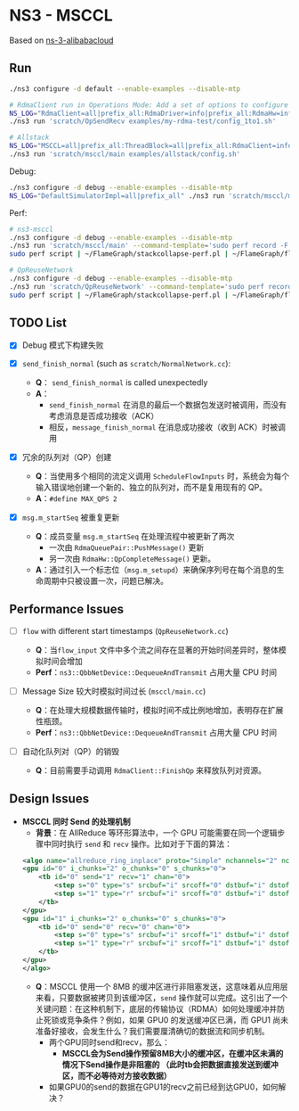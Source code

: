 # NS3 - MSCCL

Based on [ns-3-alibabacloud](https://github.com/aliyun/ns-3-alibabacloud)

## Run

```bash
./ns3 configure -d default --enable-examples --disable-mtp

# RdmaClient run in Operations Mode: Add a set of options to configure the simulation
NS_LOG="RdmaClient=all|prefix_all:RdmaDriver=info|prefix_all:RdmaHw=info|prefix_all:RdmaQueuePair=info|prefix_all" \
./ns3 run 'scratch/OpSendRecv examples/my-rdma-test/config_1to1.sh'

# Allstack
NS_LOG="MSCCL=all|prefix_all:ThreadBlock=all|prefix_all:RdmaClient=info|prefix_all:RdmaDriver=info|prefix_all" \
./ns3 run 'scratch/msccl/main examples/allstack/config.sh'
```

Debug:
```bash
./ns3 configure -d debug --enable-examples --disable-mtp
NS_LOG="DefaultSimulatorImpl=all|prefix_all" ./ns3 run 'scratch/msccl/main' --command-template='gdb --args %s examples/allstack/config.sh'
```

Perf:

```bash
# ns3-msccl
./ns3 configure -d debug --enable-examples --disable-mtp
./ns3 run 'scratch/msccl/main' --command-template='sudo perf record -F 99 -g %s examples/allstack/config.sh'
sudo perf script | ~/FlameGraph/stackcollapse-perf.pl | ~/FlameGraph/flamegraph.pl > ns3-msccl.svg

# QpReuseNetwork
./ns3 configure -d debug --enable-examples --disable-mtp
./ns3 run 'scratch/QpReuseNetwork' --command-template='sudo perf record -F 99 -g %s examples/my-rdma-test/config_1to1.sh'
sudo perf script | ~/FlameGraph/stackcollapse-perf.pl | ~/FlameGraph/flamegraph.pl > QpReuseNetwork.svg
```


## TODO List

- [x] Debug 模式下构建失败

- [x] `send_finish_normal` (such as `scratch/NormalNetwork.cc`):
    - **Q**： `send_finish_normal` is called unexpectedly
    - **A**：
        - `send_finish_normal` 在消息的最后一个数据包发送时被调用，而没有考虑消息是否成功接收（ACK）
        - 相反，`message_finish_normal` 在消息成功接收（收到 ACK）时被调用

- [x] 冗余的队列对（QP）创建
    - **Q**：当使用多个相同的流定义调用 `ScheduleFlowInputs` 时，系统会为每个输入错误地创建一个新的、独立的队列对，而不是复用现有的 QP。
    - **A**：`#define MAX_QPS 2`

- [x] `msg.m_startSeq` 被重复更新
    - **Q**：成员变量 `msg.m_startSeq` 在处理流程中被更新了两次
        - 一次由 `RdmaQueuePair::PushMessage()` 更新
        - 另一次由 `RdmaHw::QpCompleteMessage()` 更新。
    - **A**：通过引入一个标志位（`msg.m_setupd`）来确保序列号在每个消息的生命周期中只被设置一次，问题已解决。

## Performance Issues

- [ ] `flow` with different start timestamps (`QpReuseNetwork.cc`)
    - **Q**：当`flow_input` 文件中多个流之间存在显著的开始时间差异时，整体模拟时间会增加
    - **Perf**：`ns3::QbbNetDevice::DequeueAndTransmit` 占用大量 CPU 时间

- [ ] Message Size 较大时模拟时间过长 (`msccl/main.cc`)
    - **Q**：在处理大规模数据传输时，模拟时间不成比例地增加，表明存在扩展性瓶颈。
    - **Perf**：`ns3::QbbNetDevice::DequeueAndTransmit` 占用大量 CPU 时间

- [ ] 自动化队列对（QP）的销毁
    - **Q**：目前需要手动调用 `RdmaClient::FinishQp` 来释放队列对资源。


## Design Issues

- **MSCCL 同时 Send 的处理机制**
    - **背景**：在 AllReduce 等环形算法中，一个 GPU 可能需要在同一个逻辑步骤中同时执行 `send` 和 `recv` 操作。比如对于下面的算法：
    ```xml
    <algo name="allreduce_ring_inplace" proto="Simple" nchannels="2" nchunksperloop="2" ngpus="2" coll="allreduce" inplace="1" outofplace="0" minBytes="0" maxBytes="0">
    <gpu id="0" i_chunks="2" o_chunks="0" s_chunks="0">
        <tb id="0" send="1" recv="1" chan="0">
            <step s="0" type="s" srcbuf="i" srcoff="0" dstbuf="i" dstoff="0" cnt="1" depid="-1" deps="-1" hasdep="0"/>
            <step s="1" type="r" srcbuf="i" srcoff="0" dstbuf="i" dstoff="0" cnt="1" depid="-1" deps="-1" hasdep="0"/>
        </tb>
    </gpu>
    <gpu id="1" i_chunks="2" o_chunks="0" s_chunks="0">
        <tb id="0" send="0" recv="0" chan="0">
            <step s="0" type="s" srcbuf="i" srcoff="1" dstbuf="i" dstoff="1" cnt="1" depid="-1" deps="-1" hasdep="0"/>
            <step s="1" type="r" srcbuf="i" srcoff="1" dstbuf="i" dstoff="1" cnt="1" depid="-1" deps="-1" hasdep="0"/>
        </tb>
    </gpu>
    </algo>
    ```
    - **Q**：MSCCL 使用一个 8MB 的缓冲区进行非阻塞发送，这意味着从应用层来看，只要数据被拷贝到该缓冲区，`send` 操作就可以完成。这引出了一个关键问题：在这种机制下，底层的传输协议（RDMA）如何处理缓冲并防止死锁或竞争条件？例如，如果 GPU0 的发送缓冲区已满，而 GPU1 尚未准备好接收，会发生什么？我们需要厘清确切的数据流和同步机制。
        - 两个GPU同时send和recv，那么：
            - **MSCCL会为Send操作预留8MB大小的缓冲区，在缓冲区未满的情况下Send操作是非阻塞的 （此时tb会把数据直接发送到缓冲区，而不必等待对方接收数据）**
        - 如果GPU0的send的数据在GPU1的recv之前已经到达GPU0，如何解决？

